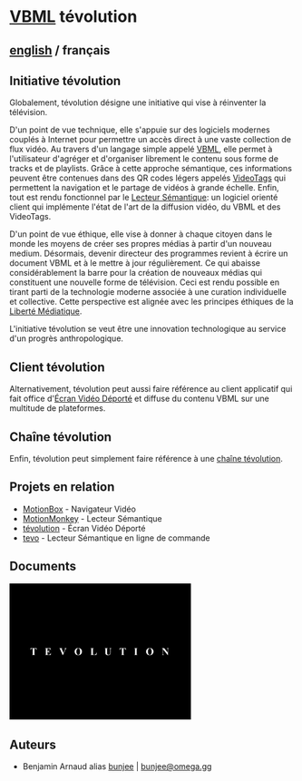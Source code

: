 # [VBML](README.md) tévolution

## [english](../tevolution.md) / français

## Initiative tévolution

Globalement, tévolution désigne une initiative qui vise à réinventer la télévision.

D'un point de vue technique, elle s'appuie sur des logiciels modernes couplés à Internet pour
permettre un accès direct à une vaste collection de flux vidéo. Au travers d'un langage simple
appelé [VBML](https://omega.gg/VBML/fr), elle permet à l'utilisateur d'agréger et d'organiser
librement le contenu sous forme de tracks et de playlists. Grâce à cette approche sémantique, ces
informations peuvent être contenues dans des QR codes légers appelés [VideoTags](https://omega.gg/about/VideoTag/fr)
qui permettent la navigation et le partage de vidéos à grande échelle. Enfin, tout est rendu
fonctionnel par le [Lecteur Sémantique](https://omega.gg/about/SemanticPlayer/fr): un logiciel
orienté client qui implémente l'état de l'art de la diffusion vidéo, du VBML et des VideoTags.

D'un point de vue éthique, elle vise à donner à chaque citoyen dans le monde les moyens de créer
ses propres médias à partir d'un nouveau medium. Désormais, devenir directeur des programmes
revient à écrire un document VBML et à le mettre à jour régulièrement. Ce qui abaisse
considérablement la barre pour la création de nouveaux médias qui constituent une nouvelle forme de
télévision. Ceci est rendu possible en tirant parti de la technologie moderne associée à une
curation individuelle et collective. Cette perspective est alignée avec les principes éthiques
de la [Liberté Médiatique](https://omega.gg/about/MotionFreedom/fr).

L'initiative tévolution se veut être une innovation technologique au service d'un progrès
anthropologique.

## Client tévolution

Alternativement, tévolution peut aussi faire référence au client applicatif qui fait office
d'[Écran Vidéo Déporté](https://omega.gg/about/RemoteVideoScreen/fr) et diffuse du contenu VBML sur
une multitude de plateformes.

## Chaîne tévolution

Enfin, tévolution peut simplement faire référence à une [chaîne tévolution](https://omega.gg/about/channel/fr).

## Projets en relation

- [MotionBox](https://omega.gg/MotionBox/sources) - Navigateur Vidéo
- [MotionMonkey](https://omega.gg/MotionMonkey/fr) - Lecteur Sémantique
- [tévolution](https://omega.gg/tevolution/fr) - Écran Vidéo Déporté
- [tevo](https://omega.gg/tevo/fr) - Lecteur Sémantique en ligne de commande

## Documents

<a href="pictures/tevolution.png"><img src="pictures/tevolution.png" alt="tevolution" width="320px"></a>

## Auteurs

- Benjamin Arnaud alias [bunjee](https://bunjee.me/fr) | <bunjee@omega.gg>
